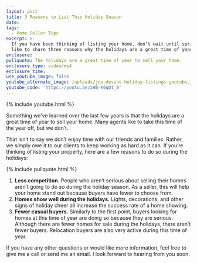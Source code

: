 ```yaml
---
layout: post
title: 3 Reasons to List This Holiday Season
date:
tags:
  - Home Seller Tips
excerpt: >-
  If you have been thinking of listing your home, don’t wait until spring. I’d
  like to share three reasons why the holidays are a great time of year to sell.
enclosure:
pullquote: The holidays are a great time of year to sell your home.
enclosure_type: video/mp4
enclosure_time:
use_youtube_image: false
youtube_alternate_image: /uploads/joe-desane-holiday-listings-youtube.jpg
youtube_code: 'https://youtu.be/zHB-K6qDt_8'
---
```



{% include youtube.html %}

Something we’ve learned over the last few years is that the holidays are a great time of year to sell your home. Many agents like to take this time of the year off, but we don’t.

That isn’t to say we don’t enjoy time with our friends and families. Rather, we simply owe it to our clients to keep working as hard as it can. If you’re thinking of listing your property, here are a few reasons to do so during the holidays:

{% include pullquote.html %}

1. **Less competition.** People who aren’t serious about selling their homes aren’t going to do so during the holiday season. As a seller, this will help your home stand out because buyers have fewer to choose from.
2. **Homes show well during the holidays.** Lights, decorations, and other signs of holiday cheer all increase the success rate of a home showing.
3. **Fewer casual buyers.** Similarly to the first point, buyers looking for homes at this time of year are doing so because they are serious. Although there are fewer homes for sale during the holidays, there aren’t fewer buyers. Relocation buyers are also very active during this time of year.

If you have any other questions or would like more information, feel free to give me a call or send me an email. I look forward to hearing from you soon.